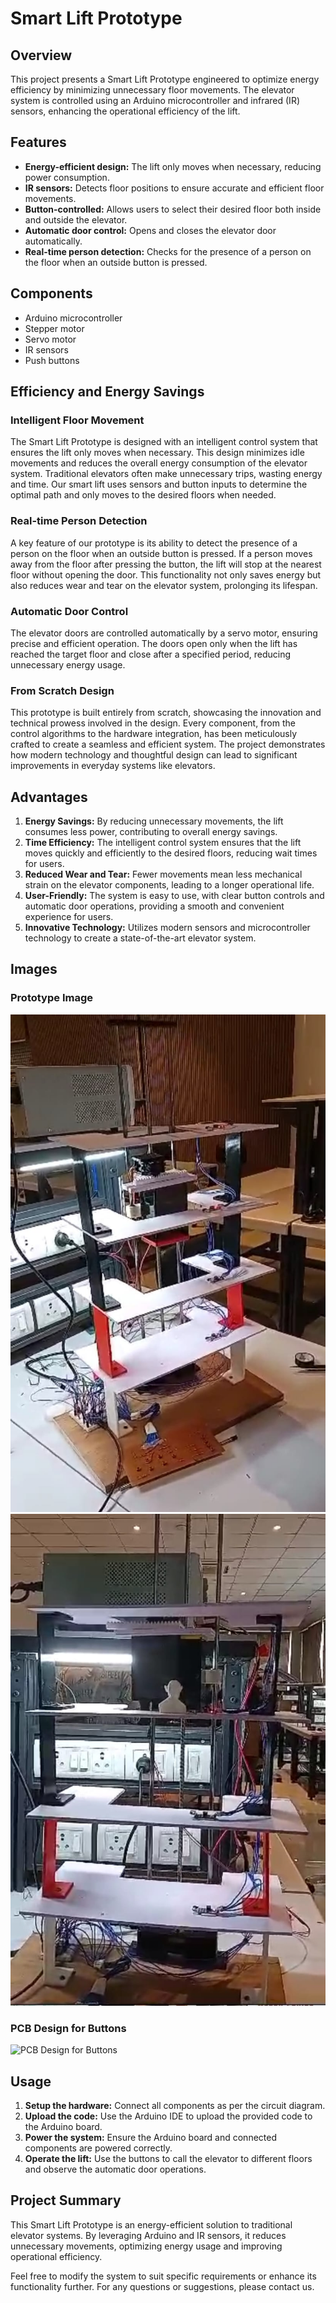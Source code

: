 # Smart Lift Prototype

## Overview

This project presents a Smart Lift Prototype engineered to optimize energy efficiency by minimizing unnecessary floor movements. The elevator system is controlled using an Arduino microcontroller and infrared (IR) sensors, enhancing the operational efficiency of the lift.

## Features

- **Energy-efficient design:** The lift only moves when necessary, reducing power consumption.
- **IR sensors:** Detects floor positions to ensure accurate and efficient floor movements.
- **Button-controlled:** Allows users to select their desired floor both inside and outside the elevator.
- **Automatic door control:** Opens and closes the elevator door automatically.
- **Real-time person detection:** Checks for the presence of a person on the floor when an outside button is pressed.

## Components

- Arduino microcontroller
- Stepper motor
- Servo motor
- IR sensors
- Push buttons

## Efficiency and Energy Savings

### Intelligent Floor Movement

The Smart Lift Prototype is designed with an intelligent control system that ensures the lift only moves when necessary. This design minimizes idle movements and reduces the overall energy consumption of the elevator system. Traditional elevators often make unnecessary trips, wasting energy and time. Our smart lift uses sensors and button inputs to determine the optimal path and only moves to the desired floors when needed.

### Real-time Person Detection

A key feature of our prototype is its ability to detect the presence of a person on the floor when an outside button is pressed. If a person moves away from the floor after pressing the button, the lift will stop at the nearest floor without opening the door. This functionality not only saves energy but also reduces wear and tear on the elevator system, prolonging its lifespan.

### Automatic Door Control

The elevator doors are controlled automatically by a servo motor, ensuring precise and efficient operation. The doors open only when the lift has reached the target floor and close after a specified period, reducing unnecessary energy usage.

### From Scratch Design

This prototype is built entirely from scratch, showcasing the innovation and technical prowess involved in the design. Every component, from the control algorithms to the hardware integration, has been meticulously crafted to create a seamless and efficient system. The project demonstrates how modern technology and thoughtful design can lead to significant improvements in everyday systems like elevators.

## Advantages

1. **Energy Savings:** By reducing unnecessary movements, the lift consumes less power, contributing to overall energy savings.
2. **Time Efficiency:** The intelligent control system ensures that the lift moves quickly and efficiently to the desired floors, reducing wait times for users.
3. **Reduced Wear and Tear:** Fewer movements mean less mechanical strain on the elevator components, leading to a longer operational life.
4. **User-Friendly:** The system is easy to use, with clear button controls and automatic door operations, providing a smooth and convenient experience for users.
5. **Innovative Technology:** Utilizes modern sensors and microcontroller technology to create a state-of-the-art elevator system.

## Images

### Prototype Image

![Prototype Image](lift1.jpeg)
![Prototype Image](lift2.jpeg)

### PCB Design for Buttons

![PCB Design for Buttons](pcb(2).jpeg)

## Usage

1. **Setup the hardware:** Connect all components as per the circuit diagram.
2. **Upload the code:** Use the Arduino IDE to upload the provided code to the Arduino board.
3. **Power the system:** Ensure the Arduino board and connected components are powered correctly.
4. **Operate the lift:** Use the buttons to call the elevator to different floors and observe the automatic door operations.

## Project Summary

This Smart Lift Prototype is an energy-efficient solution to traditional elevator systems. By leveraging Arduino and IR sensors, it reduces unnecessary movements, optimizing energy usage and improving operational efficiency.

Feel free to modify the system to suit specific requirements or enhance its functionality further. For any questions or suggestions, please contact us.

